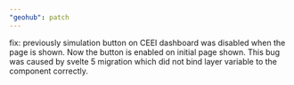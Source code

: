 ```yaml
---
"geohub": patch
---
```


fix: previously simulation button on CEEI dashboard was disabled when the page is shown. Now the button is enabled on initial page shown. This bug was caused by svelte 5 migration which did not bind layer variable to the component correctly.
